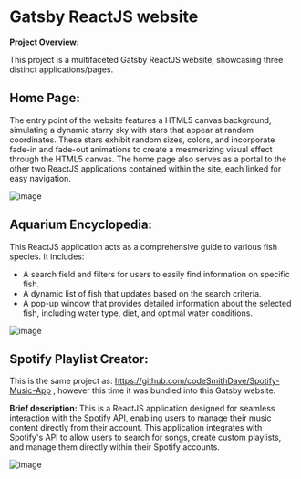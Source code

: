 <h1>Gatsby ReactJS website</h1>

**Project Overview:**

This project is a multifaceted Gatsby ReactJS website, showcasing three distinct applications/pages.

<h2>Home Page:</h2>

The entry point of the website features a HTML5 canvas background, simulating a dynamic starry sky with stars that appear at random coordinates. These stars exhibit random sizes, colors, and incorporate fade-in and fade-out animations to create a mesmerizing visual effect through the HTML5 canvas.
The home page also serves as a portal to the other two ReactJS applications contained within the site, each linked for easy navigation.

![image](https://github.com/codeSmithDave/gatsby-dave-pui/assets/29952471/eca76be4-4008-4216-91b6-54f26b32d8a7)

<h2>Aquarium Encyclopedia:</h2>

This ReactJS application acts as a comprehensive guide to various fish species. It includes:
- A search field and filters for users to easily find information on specific fish.
- A dynamic list of fish that updates based on the search criteria.
- A pop-up window that provides detailed information about the selected fish, including water type, diet, and optimal water conditions.

![image](https://github.com/codeSmithDave/gatsby-dave-pui/assets/29952471/ed03e065-ede4-4340-a880-85f0575127fb)

<h2>Spotify Playlist Creator:</h2>

This is the same project as: https://github.com/codeSmithDave/Spotify-Music-App , however this time it was bundled into this Gatsby website.

**Brief description:**
This is a ReactJS application designed for seamless interaction with the Spotify API, enabling users to manage their music content directly from their account. This application integrates with Spotify's API to allow users to search for songs, create custom playlists, and manage them directly within their Spotify accounts.

![image](https://github.com/codeSmithDave/gatsby-dave-pui/assets/29952471/40251e91-7a3a-4bb5-86eb-355ea401d93b)
